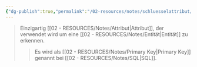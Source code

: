 ```yaml
---
{"dg-publish":true,"permalink":"/02-resources/notes/schluesselattribut/","tags":["datenbank","code/SQL"],"noteIcon":"","updated":"2025-08-26T16:35:07.000+02:00"}
---
```


>Einzigartig [[02 - RESOURCES/Notes/Attribut\|Attribut]], der verwendet wird um eine [[02 - RESOURCES/Notes/Entität\|Entität]] zu erkennen.
>>Es wird als [[02 - RESOURCES/Notes/Primary Key\|Primary Key]] genannt bei [[02 - RESOURCES/Notes/SQL\|SQL]].